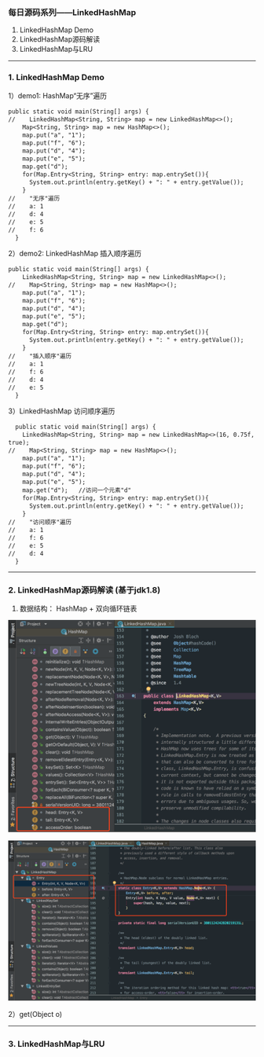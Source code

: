 ### 每日源码系列——LinkedHashMap

1. LinkedHashMap Demo </br>
2. LinkedHashMap源码解读
3. LinkedHashMap与LRU

---

### 1. LinkedHashMap Demo

1）demo1: HashMap“无序”遍历

```
public static void main(String[] args) {
//    LinkedHashMap<String, String> map = new LinkedHashMap<>();
    Map<String, String> map = new HashMap<>();
    map.put("a", "1");
    map.put("f", "6");
    map.put("d", "4");
    map.put("e", "5");
    map.get("d");
    for(Map.Entry<String, String> entry: map.entrySet()){
      System.out.println(entry.getKey() + ": " + entry.getValue());
    }
//    "无序"遍历
//    a: 1
//    d: 4
//    e: 5
//    f: 6
  }

```

2）demo2: LinkedHashMap 插入顺序遍历
```
public static void main(String[] args) {
    LinkedHashMap<String, String> map = new LinkedHashMap<>();
//    Map<String, String> map = new HashMap<>();
    map.put("a", "1");
    map.put("f", "6");
    map.put("d", "4");
    map.put("e", "5");
    map.get("d");
    for(Map.Entry<String, String> entry: map.entrySet()){
      System.out.println(entry.getKey() + ": " + entry.getValue());
    }
//    "插入顺序"遍历
//    a: 1
//    f: 6
//    d: 4
//    e: 5
  }
```

3）LinkedHashMap 访问顺序遍历

```
  public static void main(String[] args) {
    LinkedHashMap<String, String> map = new LinkedHashMap<>(16, 0.75f, true);
//    Map<String, String> map = new HashMap<>();
    map.put("a", "1");
    map.put("f", "6");
    map.put("d", "4");
    map.put("e", "5");
    map.get("d");   //访问一个元素"d"
    for(Map.Entry<String, String> entry: map.entrySet()){
      System.out.println(entry.getKey() + ": " + entry.getValue());
    }
//    "访问顺序"遍历
//    a: 1
//    f: 6
//    e: 5
//    d: 4
  }

```

---

### 2. LinkedHashMap源码解读 (基于jdk1.8)

1) 数据结构： HashMap + 双向循环链表

![](https://github.com/OTREILLY/summary/blob/master/screenshots/linkedhashmap1.png)

![](https://github.com/OTREILLY/summary/blob/master/screenshots/linkedhashmap2.png)



2）get(Object o)



---

### 3. LinkedHashMap与LRU
